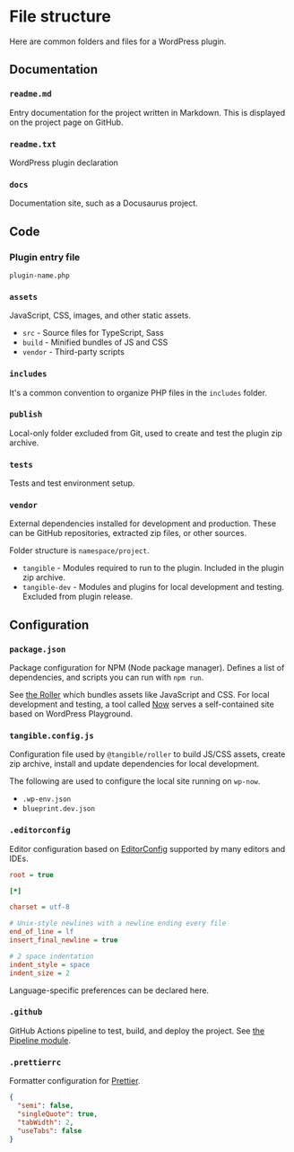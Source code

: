 # File structure

Here are common folders and files for a WordPress plugin.

## Documentation

### `readme.md`

Entry documentation for the project written in Markdown. This is displayed on the project page on GitHub.

### `readme.txt`

WordPress plugin declaration

### `docs`

Documentation site, such as a Docusaurus project.

## Code

### Plugin entry file

`plugin-name.php`

### `assets`

JavaScript, CSS, images, and other static assets.

- `src` - Source files for TypeScript, Sass
- `build` - Minified bundles of JS and CSS
- `vendor` - Third-party scripts

### `includes`

It's a common convention to organize PHP files in the `includes` folder.

### `publish`

Local-only folder excluded from Git, used to create and test the plugin zip archive.

### `tests`

Tests and test environment setup.

### `vendor`

External dependencies installed for development and production. These can be GitHub repositories, extracted zip files, or other sources.

Folder structure is `namespace/project`.

- `tangible` - Modules required to run to the plugin. Included in the plugin zip archive.
- `tangible-dev` - Modules and plugins for local development and testing. Excluded from plugin release.

## Configuration

### `package.json`

Package configuration for NPM (Node package manager). Defines a list of dependencies, and scripts you can run with `npm run`.

See [the Roller](/modules/roller) which bundles assets like JavaScript and CSS. For local development and testing, a tool called [Now](/modules/now) serves a self-contained site based on WordPress Playground.

### `tangible.config.js`

Configuration file used by `@tangible/roller` to build JS/CSS assets, create zip archive, install and update dependencies for local development.

The following are used to configure the local site running on `wp-now`.

- `.wp-env.json`
- `blueprint.dev.json`

### `.editorconfig`

Editor configuration based on [EditorConfig](https://editorconfig.org) supported by many editors and IDEs.

```ini
root = true

[*]

charset = utf-8

# Unix-style newlines with a newline ending every file
end_of_line = lf
insert_final_newline = true

# 2 space indentation
indent_style = space
indent_size = 2
```

Language-specific preferences can be declared here.

### `.github`

GitHub Actions pipeline to test, build, and deploy the project. See [the Pipeline module](/modules/pipeline).

### `.prettierrc`

Formatter configuration for [Prettier](https://prettier.io/).

```json
{
  "semi": false,
  "singleQuote": true,
  "tabWidth": 2,
  "useTabs": false
}
```
